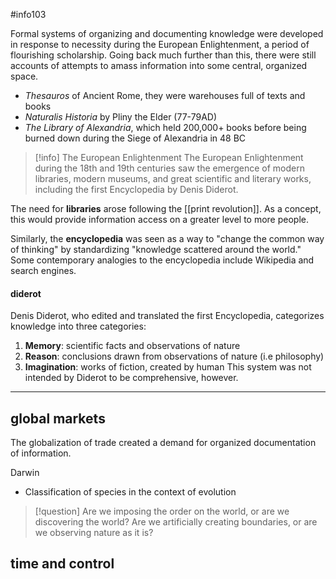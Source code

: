#info103 

Formal systems of organizing and documenting knowledge were developed in response to necessity during the European Enlightenment, a period of flourishing scholarship. Going back much further than this, there were still accounts of attempts to amass information into some central, organized space.
- *Thesauros* of Ancient Rome, they were warehouses full of texts and books
- *Naturalis Historia* by Pliny the Elder (77-79AD)
- *The Library of Alexandria*, which held 200,000+ books before being burned down during the Siege of Alexandria in 48 BC

>[!info] The European Enlightenment
>The European Enlightenment during the 18th and 19th centuries saw the emergence of modern libraries, modern museums, and great scientific and literary works, including the first Encyclopedia by Denis Diderot.

The need for **libraries** arose following the [[print revolution]]. As a concept, this would provide information access on a greater level to more people. 

Similarly, the **encyclopedia** was seen as a way to "change the common way of thinking" by standardizing "knowledge scattered around the world." Some contemporary analogies to the encyclopedia include Wikipedia and search engines.
#### diderot
Denis Diderot, who edited and translated the first Encyclopedia, categorizes knowledge into three categories:
1. **Memory**: scientific facts and observations of nature
2. **Reason**: conclusions drawn from observations of nature (i.e philosophy)
3. **Imagination**: works of fiction, created by human
This system was not intended by Diderot to be comprehensive, however.

---
## global markets
The globalization of trade created a demand for organized documentation of information.

Darwin
- Classification of species in the context of evolution

>[!question]
>Are we imposing the order on the world, or are we discovering the world? Are we artificially creating boundaries, or are we observing nature as it is?
## time and control

